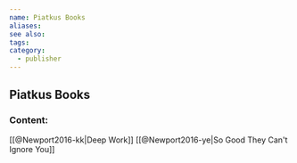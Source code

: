 ```yaml
---
name: Piatkus Books
aliases:
see also:
tags:
category:
  - publisher
---
```


## Piatkus Books

### Content:
[[@Newport2016-kk|Deep Work]]
[[@Newport2016-ye|So Good They Can't Ignore You]]
